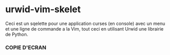 # urwid-vim-skelet

Ceci est un sqelette pour une application curses (en console) avec un menu et une ligne de commande a la Vim, tout ceci en utilisant Urwid une librairie de Python.

### COPIE D'ECRAN

